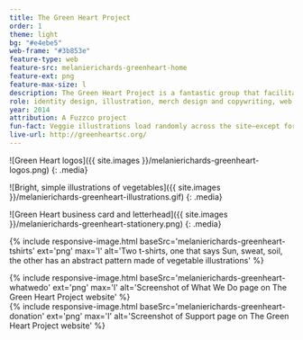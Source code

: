 ```yaml
---
title: The Green Heart Project
order: 1
theme: light
bg: "#e4ebe5"
web-frame: "#3b853e"
feature-type: web
feature-src: melanierichards-greenheart-home
feature-ext: png
feature-max-size: l
description: The Green Heart Project is a fantastic group that facilitates school gardens in the Charleston, SC area. The task was to update their iconic "green heart" emblem and from there build a fresh new identity.
role: identity design, illustration, merch design and copywriting, web design
year: 2014
attribution: A Fuzzco project
fun-fact: Veggie illustrations load randomly across the site—except for the home page, where icons supplement the intro copy, à la children's early-reader books.
live-url: http://greenheartsc.org/
---
```


![Green Heart logos]({{ site.images }}/melanierichards-greenheart-logos.png)
{: .media}

![Bright, simple illustrations of vegetables]({{ site.images }}/melanierichards-greenheart-illustrations.gif)
{: .media}

![Green Heart business card and letterhead]({{ site.images }}/melanierichards-greenheart-stationery.png)
{: .media}

{% include responsive-image.html baseSrc='melanierichards-greenheart-tshirts' ext='png' max='l' alt='Two t-shirts, one that says Sun, sweat, soil, the other has an abstract pattern made of vegetable illustrations' %}

<div class="media media--web">
  {% include responsive-image.html baseSrc='melanierichards-greenheart-whatwedo' ext='png' max='l' alt='Screenshot of What We Do page on The Green Heart Project website' %}
</div>

<div class="media media--web">
  {% include responsive-image.html baseSrc='melanierichards-greenheart-donation' ext='png' max='l' alt='Screenshot of Support page on The Green Heart Project website' %}
</div>